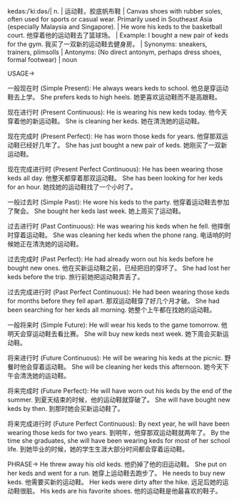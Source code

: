 kedas:/ˈkiːdəs/| n. | 运动鞋，胶底帆布鞋 |  Canvas shoes with rubber soles, often used for sports or casual wear.  Primarily used in Southeast Asia (especially Malaysia and Singapore). |  He wore his keds to the basketball court. 他穿着他的运动鞋去了篮球场。 | Example: I bought a new pair of keds for the gym. 我买了一双新的运动鞋去健身房。 | Synonyms: sneakers, trainers, plimsolls | Antonyms:  (No direct antonym, perhaps dress shoes, formal footwear) | noun


USAGE->

一般现在时 (Simple Present):
He always wears keds to school. 他总是穿运动鞋去上学。
She prefers keds to high heels. 她更喜欢运动鞋而不是高跟鞋。

现在进行时 (Present Continuous):
He is wearing his new keds today. 他今天穿着他的新运动鞋。
She is cleaning her keds. 她在清洗她的运动鞋。

现在完成时 (Present Perfect):
He has worn those keds for years. 他穿那双运动鞋已经好几年了。
She has just bought a new pair of keds. 她刚买了一双新运动鞋。

现在完成进行时 (Present Perfect Continuous):
He has been wearing those keds all day. 他整天都穿着那双运动鞋。
She has been looking for her keds for an hour. 她找她的运动鞋找了一个小时了。

一般过去时 (Simple Past):
He wore his keds to the party. 他穿着运动鞋去参加了聚会。
She bought her keds last week. 她上周买了运动鞋。

过去进行时 (Past Continuous):
He was wearing his keds when he fell. 他摔倒时穿着运动鞋。
She was cleaning her keds when the phone rang.  电话响的时候她正在清洗她的运动鞋。

过去完成时 (Past Perfect):
He had already worn out his keds before he bought new ones. 他在买新运动鞋之前，已经把旧的穿坏了。
She had lost her keds before the trip.  旅行前她把运动鞋弄丢了。

过去完成进行时 (Past Perfect Continuous):
He had been wearing those keds for months before they fell apart.  那双运动鞋穿了好几个月才破。
She had been searching for her keds all morning. 她整个上午都在找她的运动鞋。

一般将来时 (Simple Future):
He will wear his keds to the game tomorrow. 他明天会穿运动鞋去看比赛。
She will buy new keds next week. 她下周会买新运动鞋。

将来进行时 (Future Continuous):
He will be wearing his keds at the picnic.  野餐时他会穿着运动鞋。
She will be cleaning her keds this afternoon.  她今天下午会清洗她的运动鞋。

将来完成时 (Future Perfect):
He will have worn out his keds by the end of the summer. 到夏天结束的时候，他的运动鞋就穿破了。
She will have bought new keds by then. 到那时她会买新运动鞋了。

将来完成进行时 (Future Perfect Continuous):
By next year, he will have been wearing those keds for two years. 到明年，他穿那双运动鞋就两年了。
By the time she graduates, she will have been wearing keds for most of her school life. 到她毕业的时候，她的学生生涯大部分时间都会穿着运动鞋。


PHRASE->
He threw away his old keds. 他扔掉了他的旧运动鞋。
She put on her keds and went for a run. 她穿上运动鞋去跑步了。
He needs to buy new keds. 他需要买新的运动鞋。
Her keds were dirty after the hike.  远足后她的运动鞋很脏。
His keds are his favorite shoes.  他的运动鞋是他最喜欢的鞋子。
